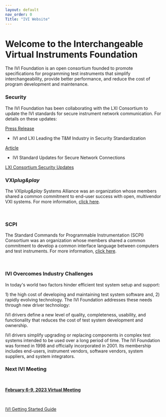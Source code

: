 ```yaml
---
layout: default
nav_order: 0
Title: "IVI Website"
---
```


# Welcome to the Interchangeable Virtual Instruments Foundation

The IVI Foundation is an open consortium founded to promote
specifications for programming test instruments that simplify
interchangeability, provide better performance, and reduce the cost of
program development and maintenance.


### Security<span class="style1"> </span>


The IVI Foundation has been collaborating with the LXI Consortium to
update the IVI standards for secure instrument network communication.
For details on these updates:



[Press
Release](http://lxistandard.org/Documents/News/2022-08_IVI_and_LXI_Press_Release.pdf)
- IVI and LXI Leading the T&M Industry in Security Standardization



[Article](http://lxistandard.org/Documents/Articles/IviSecurityFeatures.pdf)
- IVI Standard Updates for Secure Network Connections



[LXI Consortium Security Updates](https://lxistandard.org/)



### VXI*plug&play*<span class="style1"> </span>


The VXI*plug&play* Systems Alliance was an organization whose members
shared a common commitment to end-user success with open, multivendor
VXI systems. For more information, [click
here](VXIPlug_Play/Default.html).

 


### SCPI

The Standard Commands for Programmable Instrumentation (SCPI) Consortium
was an organization whose members shared a common commitment to develop
a common interface language between computers and test instruments. For
more information, [click
here](scpi/Default.html).



 

### IVI Overcomes Industry Challenges

In today's world two factors hinder efficient test system setup and
support:

1\) the high cost of developing and maintaining test system software
and, 2) rapidly evolving technology. The IVI Foundation addresses these
needs through new driver technology:

IVI drivers define a new level of quality, completeness, usability, and
functionality that reduces the cost of test system development and
ownership.

IVI drivers simplify upgrading or replacing components in complex test
systems intended to be used over a long period of time. The IVI
Foundation was formed in 1998 and officially incorporated in 2001. Its
membership includes end-users, instrument vendors, software vendors,
system suppliers, and system integrators.





### Next IVI Meeting

 

[**February 6-9, 2023 Virtual
Meeting**](assets/meetings/2023Feb/Default-FEB2023.html)

 


[](downloads/IVI_GSG%20v1.01.pdf)

[IVI Getting Started Guide](downloads/IVI-GSG-CurrentVersion.pdf)
